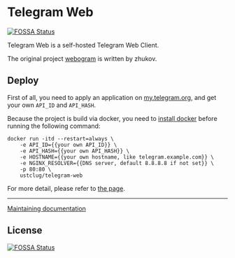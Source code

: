 # Telegram Web
[![FOSSA Status](https://app.fossa.io/api/projects/git%2Bgithub.com%2Fustclug%2Ftelegram-web.svg?type=shield)](https://app.fossa.io/projects/git%2Bgithub.com%2Fustclug%2Ftelegram-web?ref=badge_shield)


Telegram Web is a self-hosted Telegram Web Client.

The original project [webogram](https://github.com/zhukov/webogram) is written by zhukov.

## Deploy

First of all, you need to apply an application on [my.telegram.org](https://my.telegram.org), and get your own `API_ID` and `API_HASH`.

Because the project is build via docker, you need to [install docker](https://docs.docker.com/engine/installation/) before running the following command:

```shell
docker run -itd --restart=always \
	-e API_ID={{your own API_ID}} \
	-e API_HASH={{your own API_HASH}} \
	-e HOSTNAME={{your own hostname, like telegram.example.com}} \
	-e NGINX_RESOLVER={{DNS server, default 8.8.8.8 if not set}} \
	-p 80:80 \
	ustclug/telegram-web
```

For more detail, please refer to [the page](https://github.com/freedocs/docs/blob/master/使用nginx反向代理telegram网页客户端(单域名).md).

***

[Maintaining documentation](https://docs.ustclug.org/services/telegram-web/telegram-web.html)


## License
[![FOSSA Status](https://app.fossa.io/api/projects/git%2Bgithub.com%2Fustclug%2Ftelegram-web.svg?type=large)](https://app.fossa.io/projects/git%2Bgithub.com%2Fustclug%2Ftelegram-web?ref=badge_large)